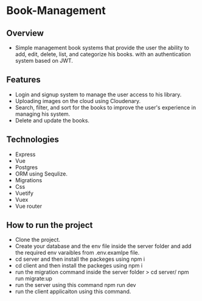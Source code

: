 # Book-Management
## Overview 
- Simple management book systems that provide the user the ability to add, edit, delete, list, and categorize his books. with an authentication system based on JWT.
## Features
- Login and signup system to manage the user access to his library.
- Uploading images on the cloud using Cloudenary.
- Search, filter, and sort for the books to improve the user's experience in managing his system.
- Delete and update the books.

## Technologies 
- Express
- Vue
- Postgres
- ORM using Sequlize.
- Migrations
- Css
- Vuetify
- Vuex
- Vue router
## How to run the project 
- Clone the project.
- Create your database and the env file inside the server folder and add the required env varaibles from .env.examlpe file.
- cd server and then install the packeges using npm i
- cd client and then install the packeges using npm i
- run the migration command inside the server folder > cd server/ npm run migrate:up
- run the server using this command npm run dev
- run the client applicaiton using this command.

